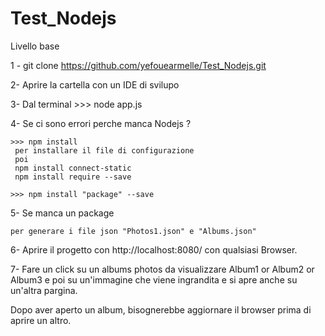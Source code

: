 # Test_Nodejs

Livello base

1 - git clone https://github.com/yefouearmelle/Test_Nodejs.git

2-  Aprire la cartella con un  IDE di svilupo


3-  Dal terminal 
    >>> node app.js
    
 4- Se ci sono errori perche manca Nodejs ?
                     
    >>> npm install  
     per installare il file di configurazione
     poi 
     npm install connect-static
     npm install require --save

    >>> npm install "package" --save
    
5- Se manca un package
  
    per generare i file json "Photos1.json" e "Albums.json"
    
6- Aprire il progetto con http://localhost:8080/ con  qualsiasi Browser.

7- Fare un click su un albums photos da visualizzare Album1 or Album2 or Album3 e poi su un'immagine che viene ingrandita e si apre anche su un'altra pargina.

Dopo aver aperto un album, bisognerebbe aggiornare il browser prima di aprire un altro.





